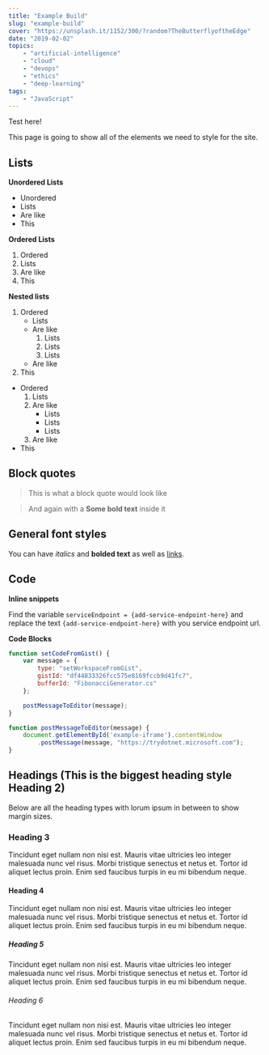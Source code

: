 ```yaml
---
title: "Example Build"
slug: "example-build"
cover: "https://unsplash.it/1152/300/?random?TheButterflyoftheEdge"
date: "2019-02-02"
topics: 
    - "artificial-intelligence"
    - "cloud"
    - "devops"
    - "ethics"
    - "deep-learning"
tags:
    - "JavaScript"
---
```


Test here!

This page is going to show all of the elements we need to style for the site.

## Lists

**Unordered Lists**

- Unordered
- Lists
- Are like 
- This

**Ordered Lists**

1. Ordered
1. Lists
1. Are like 
1. This

**Nested lists**

1. Ordered
    - Lists
    - Are like 
        1. Lists
        1. Lists
        1. Lists
    - Are like 
1. This

- Ordered
    1. Lists
    1. Are like 
        - Lists
        - Lists
        - Lists
    1. Are like 
- This


## Block quotes

> This is what a block quote would look like

> And again with a **Some bold text** inside it

## General font styles

You can have *italics* and **bolded text** as well as [links](www.google.com).

## Code

**Inline snippets**

Find the variable `serviceEndpoint = {add-service-endpoint-here}` and replace the text `{add-service-endpoint-here}` with you service endpoint url.

**Code Blocks**

``` javascript
function setCodeFromGist() {
    var message = {
        type: "setWorkspaceFromGist",
        gistId: "df44833326fcc575e8169fccb9d41fc7",
        bufferId: "FibonacciGenerator.cs"
    };

    postMessageToEditor(message);
}

function postMessageToEditor(message) {
    document.getElementById('example-iframe').contentWindow
        .postMessage(message, "https://trydotnet.microsoft.com");
}
```

## Headings (This is the biggest heading style Heading 2)

Below are all the heading types with lorum ipsum in between to show margin sizes.

### Heading 3

Tincidunt eget nullam non nisi est. Mauris vitae ultricies leo integer malesuada nunc vel risus. Morbi tristique senectus et netus et. Tortor id aliquet lectus proin. Enim sed faucibus turpis in eu mi bibendum neque.

#### Heading 4

Tincidunt eget nullam non nisi est. Mauris vitae ultricies leo integer malesuada nunc vel risus. Morbi tristique senectus et netus et. Tortor id aliquet lectus proin. Enim sed faucibus turpis in eu mi bibendum neque.

##### Heading 5

Tincidunt eget nullam non nisi est. Mauris vitae ultricies leo integer malesuada nunc vel risus. Morbi tristique senectus et netus et. Tortor id aliquet lectus proin. Enim sed faucibus turpis in eu mi bibendum neque.

###### Heading 6

Tincidunt eget nullam non nisi est. Mauris vitae ultricies leo integer malesuada nunc vel risus. Morbi tristique senectus et netus et. Tortor id aliquet lectus proin. Enim sed faucibus turpis in eu mi bibendum neque.